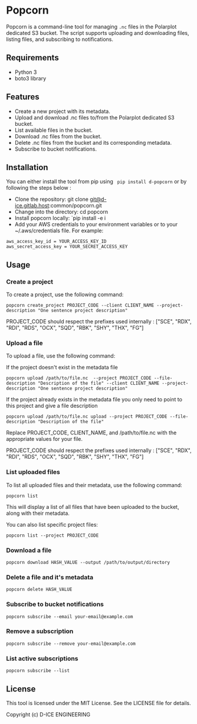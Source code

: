 # Popcorn
Popcorn is a command-line tool for managing `.nc` files in the Polarplot dedicated S3 bucket. The script supports uploading and downloading files, listing files, and subscribing to notifications.
## Requirements
- Python 3
- boto3 library

## Features
- Create a new project with its metadata.
- Upload and download .nc files to/from the Polarplot dedicated S3 bucket.
- List available files in the bucket.
- Download .nc files from the bucket.
- Delete .nc files from the bucket and its corresponding metadata.
- Subscribe to bucket notifications.
## Installation
You can either install the tool from pip using ``` pip install d-popcorn``` or by following the steps below : 

- Clone the repository: git clone git@d-ice.gitlab.host:common/popcorn.git
- Change into the directory: cd popcorn
- Install popcorn locally: `pip install -e i
- Add your AWS credentials to your environment variables or to your ~/.aws/credentials file. For example:


``` shell
aws_access_key_id = YOUR_ACCESS_KEY_ID
aws_secret_access_key = YOUR_SECRET_ACCESS_KEY
```

## Usage

### Create a project
To create a project, use the following command:


```shell
popcorn create_project PROJECT_CODE --client CLIENT_NAME --project-description "One sentence project description"
```

PROJECT_CODE should respect the prefixes used internally : ["SCE", "RDX", "RDI", "RDS", "OCX", "SQD", "RBK", "SHY", "THX", "FG"]


### Upload a file
To upload a file, use the following command:

If the project doesn't exist in the metadata file 
```shell
popcorn upload /path/to/file.nc  --project PROJECT_CODE --file-description "Description of the file" --client CLIENT_NAME --project-description "One sentence project description"
```

If the project already exists in the metadata file you only need to point to this project and give a file description 
```shell
popcorn upload /path/to/file.nc upload --project PROJECT_CODE --file-description "Description of the file"
```

Replace PROJECT_CODE, CLIENT_NAME, and /path/to/file.nc with the appropriate values for your file.

PROJECT_CODE should respect the prefixes used internally : ["SCE", "RDX", "RDI", "RDS", "OCX", "SQD", "RBK", "SHY", "THX", "FG"]


### List uploaded files
To list all uploaded files and their metadata, use the following command:


```shell
popcorn list
```
This will display a list of all files that have been uploaded to the bucket, along with their metadata.

You can also list specific project files:

```shell
popcorn list --project PROJECT_CODE
```

### Download a file
```shell
popcorn download HASH_VALUE --output /path/to/output/directory
```

### Delete a file and it's metadata
```shell
popcorn delete HASH_VALUE 
```

### Subscribe to bucket notifications  

```shell
popcorn subscribe --email your-email@example.com
```

### Remove a subscription

```shell
popcorn subscribe --remove your-email@example.com
```

### List active subscriptions

```shell
popcorn subscribe --list
```

## License
This tool is licensed under the MIT License. See the LICENSE file for details.

Copyright (c) D-ICE ENGINEERING